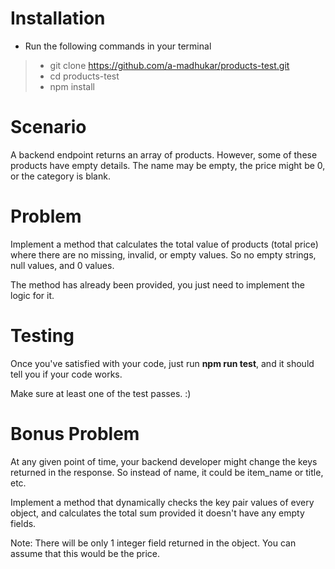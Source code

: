 # Installation 

- Run the following commands in your terminal 

> - git clone https://github.com/a-madhukar/products-test.git
> - cd products-test
> - npm install 


# Scenario 

A backend endpoint returns an array of products. However, some of these products have empty details. The name may be empty, the price might be 0, or the category is blank. 

# Problem

Implement a method that calculates the total value of products (total price) where there are no missing, invalid, or empty values. So no empty strings, null values, and 0 values. 

The method has already been provided, you just need to implement the logic for it. 

# Testing 

Once you've satisfied with your code, just run **npm run test**, and it should tell you if your code works. 

Make sure at least one of the test passes. :) 

# Bonus Problem

At any given point of time, your backend developer might change the keys returned in the response. So instead of name, it could be item_name or title, etc. 

Implement a method that dynamically checks the key pair values of every object, and calculates the total sum provided it doesn't have any empty fields. 

Note: There will be only 1 integer field returned in the object. You can assume that this would be the price.